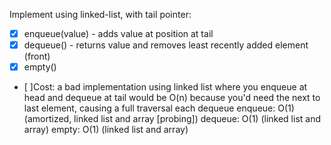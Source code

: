  Implement using linked-list, with tail pointer:

- [x] enqueue(value) - adds value at position at tail
- [x] dequeue() - returns value and removes least recently added element (front)
- [x] empty()
 - [ ]Cost:
    a bad implementation using linked list where you enqueue at head and dequeue at tail would be O(n) because you'd need the next to last element, causing a full traversal each dequeue
    enqueue: O(1) (amortized, linked list and array [probing])
    dequeue: O(1) (linked list and array)
    empty: O(1) (linked list and array)
